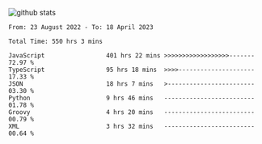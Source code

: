 
![github stats](https://github-readme-stats.vercel.app/api?username=realmahd1&show_icons=true&theme=codeSTACKr&hide_rank=true&count_private=true)

<!--START_SECTION:waka-->

```text
From: 23 August 2022 - To: 18 April 2023

Total Time: 550 hrs 3 mins

JavaScript                 401 hrs 22 mins >>>>>>>>>>>>>>>>>>-------   72.97 %
TypeScript                 95 hrs 18 mins  >>>>---------------------   17.33 %
JSON                       18 hrs 7 mins   >------------------------   03.30 %
Python                     9 hrs 46 mins   -------------------------   01.78 %
Groovy                     4 hrs 20 mins   -------------------------   00.79 %
XML                        3 hrs 32 mins   -------------------------   00.64 %
```

<!--END_SECTION:waka-->
